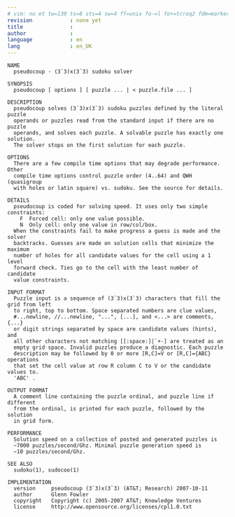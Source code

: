 ```yaml
---
# vim: nu et tw=130 ts=8 sts=4 sw=4 ff=unix fo-=l fo+=tcroq2 fdm=marker fmr=@{,@} spell spelllang=en_gb
revision            : none yet
title               :
author              :
language            : en
lang                : en_UK
---
```


    NAME
      pseudocoup - (3`3)x(3`3) sudoku solver

    SYNOPSIS
      pseudocoup [ options ] [ puzzle ... | < puzzle.file ... ]

    DESCRIPTION
      pseudocoup solves (3`3)x(3`3) sudoku puzzles defined by the literal puzzle
      operands or puzzles read from the standard input if there are no puzzle
      operands, and solves each puzzle. A solvable puzzle has exactly one solution.
      The solver stops on the first solution for each puzzle.

    OPTIONS
      There are a few compile time options that may degrade performance. Other
      compile time options control puzzle order (4..64) and QWH (quasigroup
      with holes or latin square) vs. sudoku. See the source for details.

    DETAILS
      pseudocoup is coded for solving speed. It uses only two simple constraints:
        F  Forced cell: only one value possible.
        N  Only cell: only one value in row/col/box.
      When the constraints fail to make progress a guess is made and the solver
      backtracks. Guesses are made on solution cells that minimize the maximum
      number of holes for all candidate values for the cell using a 1 level
      forward check. Ties go to the cell with the least number of candidate
      value constraints.

    INPUT FORMAT
      Puzzle input is a sequence of (3`3)x(3`3) characters that fill the grid from left
      to right, top to bottom. Space separated numbers are clue values,
      #...newline, //...newline, "...", [...], and <...> are comments, {...}
      or digit strings separated by space are candidate values (hints), and
      all other characters not matching [[:space:]|`+-] are treated as an
      empty grid space. Invalid puzzles produce a diagnostic. Each puzzle
      description may be followed by 0 or more [R,C]=V or [R,C]={ABC} operations
      that set the cell value at row R column C to V or the candidate values to.
      'ABC' .

    OUTPUT FORMAT
      A comment line containing the puzzle ordinal, and puzzle line if different
      from the ordinal, is printed for each puzzle, followed by the solution
      in grid form.

    PERFORMANCE
      Solution speed on a collection of posted and generated puzzles is
      ~7000 puzzles/second/Ghz. Minimal puzzle generation speed is
      ~10 puzzles/second/Ghz.

    SEE ALSO
      sudoku(1), sudocoo(1)

    IMPLEMENTATION
      version     pseudocoup (3`3)x(3`3) (AT&T; Research) 2007-10-11
      author      Glenn Fowler
      copyright   Copyright (c) 2005-2007 AT&T; Knowledge Ventures
      license     http://www.opensource.org/licenses/cpl1.0.txt
